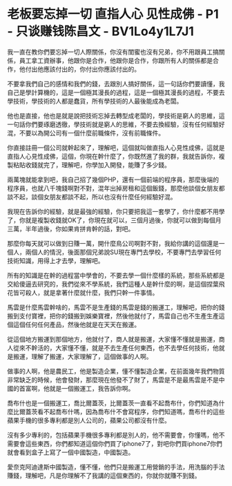# 老板要忘掉一切 直指人心 见性成佛 - P1 - 只谈赚钱陈昌文 - BV1Lo4y1L7J1

我一直在教你們要忘掉一切人際關係，你沒有閨蜜也沒有兄弟，你不用跟員工搞關係，員工拿工資辦事，他跟你是合作，他跟你是合作，你跟所有人的關係都是合作，他付出他應該付出的，你付出你應該付出的。

不要拿我們自己的感情和我們的錢，去跟別人搞好關係，這一句話你們要讀懂，我自己是學計算機的，這是一個極其漫長的過程，這是一個極其漫長的過程，不要去學技術，學技術的人都是蠢貨，所有學技術的人最後能成為老闆。

他也是直接，他也是就是說把技術忘掉去轉型成老闆的，學技術是窮人的思維，這一句話你們要琢磨透徹，學技術就是窮人的思維，不要去換經驗，沒有任何經驗好混，不要以為開公司有一個什麼前職條件，沒有前職條件。

你直接註冊一個公司就幹起來了，理解吧，這個就叫做直指人心見性成佛，這就是直指人心見性成佛，這個，你現在幹什麼了，你既然進了我的群，我就告訴你，複製粘貼收錢就完了，理解吧，你學加入開發，能賺了多少錢。

兩萬塊就能拿到吧，我自己招了幾個PHP，還有一個前端的程序員，那麼後端的程序員，也就八千塊錢啊對不對，混年出掉房租和這個飯錢，那麼他談個女朋友都談不起，談個女朋友都談不起，所以也沒有什麼任何經驗好混。

我現在告訴你的經驗，就是最強的經驗，你只要把我這一套學了，你什麼都不用學了，你就是複製收錢就OK了，你現在就可以，三個月過後，你就可以做到每個月三萬，半年過後，你如果肯拼肯幹的話，對吧。

那麼你每天就可以做到日賺一萬，開什麼鳥公司啊對不對，我給你講的這個還是一個人，兩個人的情況，後面那個兄弟說SU現在專門去學校，不要專門去學習任何技術知識，用得上才去學，理解吧。

所有的知識是在幹的過程當中學會的，不要去學一個什麼樣的系統，那些系統都是交給傻逼去研究的，我們從來不學系統，我們這種人是幹什麼的啊，是這個捏葉飛花皆可殺人，就是拿著什麼就什麼，我們只幹一件事情。

馬雲是什麼馬雲幹啥的，馬雲不是生產錢的馬雲是錢的搬運工，理解吧，把你的錢搬到支付寶裡，把你的錢搬到娛樂寶裡，然後他就付了，馬雲自己也不生產生產這個這個任何任何產品，然後他就是在天天在搬運。

從這個地方搬運到那個地方，他就付了，商人就是搬運，大家懂不懂就是搬運，商人從來不幹活的，大家懂不懂，就是不去生產任何東西，也不去學任何技術，他就是搬運，理解了搬運，大家理解了，這個做事的人啊。

做事的人啊，他是農民工，他是製造企業，懂不懂製造企業，在前面幾年我們物質非常缺乏的時候，他會發財，那麼現在他發不了財了，馬雲是不是最馬雲是不是中國的首富啊，他就是一個搬運工，我告訴你啊。

喬布什也是一個搬運工，喬比爾蓋茨，比爾蓋茨一直看不起喬布什，你們知道為什麼比爾蓋茨看不起喬布什嗎，因為喬布什不會寫程序，你們知道嗎，喬布什的這些蘋果手機的很多專利都是別人公司的，蘋果公司都沒有什麼。

沒有多少專利的，包括蘋果手機很多專利都是別人的，他不需要會，你懂嗎，他不需要會這些東西，你們都知道這個你們買了iphone7了，對吧你們買iphone7你們就會看到盒子上寫了一個中國製造，中國製造。

愛奈克阿迪達斯中國製造，懂不懂，他們只是搬運工用營銷的手法，用洗腦的手法賺錢，理解吧，凡是你理解不了我講的這個東西的，你就你就賺不到錢。


